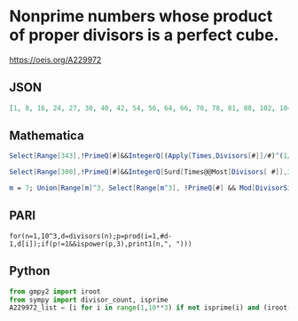 # Nonprime numbers whose product of proper divisors is a perfect cube\.
https://oeis.org/A229972
## JSON
```JSON
[1, 8, 16, 24, 27, 30, 40, 42, 54, 56, 64, 66, 70, 78, 81, 88, 102, 104, 105, 110, 114, 125, 128, 130, 135, 136, 138, 152, 154, 165, 170, 174, 182, 184, 186, 189, 190, 192, 195, 216, 222, 230, 231, 232, 238, 240, 246, 248, 250, 255, 258, 266, 273, 282, 285]
```
## Mathematica
```Mathematica
Select[Range[343],!PrimeQ[#]&&IntegerQ[(Apply[Times,Divisors[#]]/#)^(1/3)]&] (* _Farideh Firoozbakht_ Oct 10 2013 *)
```
```Mathematica
Select[Range[300],!PrimeQ[#]&&IntegerQ[Surd[Times@@Most[Divisors[ #]],3]]&] (* _Harvey P. Dale_, Oct 24 2017 *)
```
```Mathematica
m = 7; Union[Range[m]^3, Select[Range[m^3], !PrimeQ[#] && Mod[DivisorSigma[0, #], 3] == 2 &]] (* _Amiram Eldar_, Jul 07 2022 *)
```
## PARI
```PARI
for(n=1,10^3,d=divisors(n);p=prod(i=1,#d-1,d[i]);if(p!=1&&ispower(p,3),print1(n,", ")))
```
## Python
```Python
from gmpy2 import iroot
from sympy import divisor_count, isprime
A229972_list = [i for i in range(1,10**3) if not isprime(i) and (iroot(i,3)[1] or divisor_count(i) % 3 == 2)] # _Chai Wah Wu_, Mar 10 2016
```
